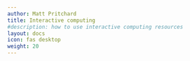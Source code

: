 ```yaml
---
author: Matt Pritchard
title: Interactive computing
#description: how to use interactive computing resources
layout: docs
icon: fas desktop
weight: 20
---
```

